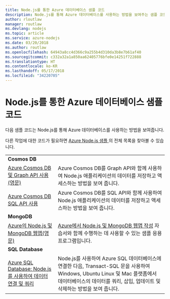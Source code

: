 ```yaml
---
title: Node.js를 통한 Azure 데이터베이스 샘플 코드
description: Node.js를 통해 Azure 데이터베이스를 사용하는 방법을 보여주는 샘플 코드입니다.
author: rloutlaw
manager: routlaw
ms.devlang: nodejs
ms.topic: article
ms.service: azure-nodejs
ms.date: 03/20/2018
ms.author: routlaw
ms.openlocfilehash: 64943a8cc4d366c9a255b4d310da3b8e7b61af40
ms.sourcegitcommit: c332a32a1a850aa62405776bfe0e14251f722888
ms.translationtype: HT
ms.contentlocale: ko-KR
ms.lasthandoff: 05/17/2018
ms.locfileid: "34220705"
---
```

# <a name="azure-databases-with-nodejs-code-samples"></a>Node.js를 통한 Azure 데이터베이스 샘플 코드

다음 샘플 코드는 Node.js를 통해 Azure 데이터베이스를 사용하는 방법을 보여줍니다.

다른 작업에 대한 코드가 필요하면 [Azure Node.js 샘플 ](https://azure.microsoft.com/resources/samples/?term=nodejs)의 전체 목록을 찾아볼 수 있습니다.

| | |
|---|---|
| **Cosmos DB** ||
| [Azure Cosmos DB 및 Graph API 사용(영문)](https://azure.microsoft.com/resources/samples/azure-cosmos-db-graph-nodejs-getting-started/) | Azure Cosmos DB를 Graph API와 함께 사용하여 Node.js 애플리케이션의 데이터를 저장하고 액세스하는 방법을 보여 줍니다. |
| [Azure Cosmos DB SQL API 사용](https://azure.microsoft.com/resources/samples/azure-cosmos-db-documentdb-nodejs-getting-started/) | Azure Cosmos DB를 SQL API와 함께 사용하여 Node.js 애플리케이션의 데이터를 저장하고 액세스하는 방법을 보여 줍니다. |
| **MongoDB** ||
| [Azure의 Node.js 및 MongoDB 웹앱(영문)](https://azure.microsoft.com/resources/samples/meanjs/) | [Azure에서 Node.js 및 MongoDB 웹앱 작성](http://docs.microsoft.com/azure/app-service-web/app-service-web-tutorial-nodejs-mongodb-app?toc=/azure/node/toc.json&bc=/azure/node/toc.json) 자습서와 함께 수행하는 데 사용할 수 있는 샘플 응용 프로그램입니다. |
| **SQL Database** ||
| [Azure SQL Database: Node.js를 사용하여 데이터 연결 및 쿼리](https://docs.microsoft.com/azure/sql-database/sql-database-connect-query-nodejs) | Node.js를 사용하여 Azure SQL 데이터베이스에 연결한 다음, Transact-SQL 문을 사용하여 Windows, Ubuntu Linux 및 Mac 플랫폼에서 데이터베이스의 데이터를 쿼리, 삽입, 업데이트 및 삭제하는 방법을 보여 줍니다. |

